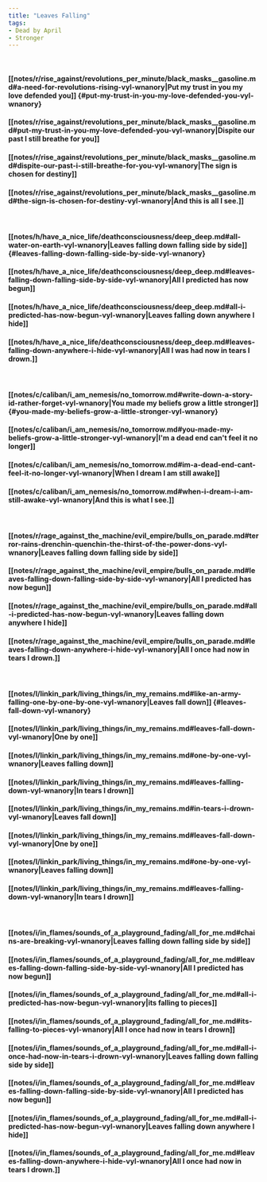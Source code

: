 ```yaml
---
title: "Leaves Falling"
tags:
- Dead by April
- Stronger
---
```

&nbsp;
#### [[notes/r/rise_against/revolutions_per_minute/black_masks__gasoline.md#a-need-for-revolutions-rising-vyl-wnanory|Put my trust in you my love defended you]] {#put-my-trust-in-you-my-love-defended-you-vyl-wnanory}
#### [[notes/r/rise_against/revolutions_per_minute/black_masks__gasoline.md#put-my-trust-in-you-my-love-defended-you-vyl-wnanory|Dispite our past I still breathe for you]]
#### [[notes/r/rise_against/revolutions_per_minute/black_masks__gasoline.md#dispite-our-past-i-still-breathe-for-you-vyl-wnanory|The sign is chosen for destiny]]
#### [[notes/r/rise_against/revolutions_per_minute/black_masks__gasoline.md#the-sign-is-chosen-for-destiny-vyl-wnanory|And this is all I see.]]
&nbsp;
#### [[notes/h/have_a_nice_life/deathconsciousness/deep_deep.md#all-water-on-earth-vyl-wnanory|Leaves falling down falling side by side]] {#leaves-falling-down-falling-side-by-side-vyl-wnanory}
#### [[notes/h/have_a_nice_life/deathconsciousness/deep_deep.md#leaves-falling-down-falling-side-by-side-vyl-wnanory|All I predicted has now begun]]
#### [[notes/h/have_a_nice_life/deathconsciousness/deep_deep.md#all-i-predicted-has-now-begun-vyl-wnanory|Leaves falling down anywhere I hide]]
#### [[notes/h/have_a_nice_life/deathconsciousness/deep_deep.md#leaves-falling-down-anywhere-i-hide-vyl-wnanory|All I was had now in tears I drown.]]
&nbsp;
#### [[notes/c/caliban/i_am_nemesis/no_tomorrow.md#write-down-a-story-id-rather-forget-vyl-wnanory|You made my beliefs grow a little stronger]] {#you-made-my-beliefs-grow-a-little-stronger-vyl-wnanory}
#### [[notes/c/caliban/i_am_nemesis/no_tomorrow.md#you-made-my-beliefs-grow-a-little-stronger-vyl-wnanory|I'm a dead end can't feel it no longer]]
#### [[notes/c/caliban/i_am_nemesis/no_tomorrow.md#im-a-dead-end-cant-feel-it-no-longer-vyl-wnanory|When I dream I am still awake]]
#### [[notes/c/caliban/i_am_nemesis/no_tomorrow.md#when-i-dream-i-am-still-awake-vyl-wnanory|And this is what I see.]]
&nbsp;
#### [[notes/r/rage_against_the_machine/evil_empire/bulls_on_parade.md#terror-rains-drenchin-quenchin-the-thirst-of-the-power-dons-vyl-wnanory|Leaves falling down falling side by side]]
#### [[notes/r/rage_against_the_machine/evil_empire/bulls_on_parade.md#leaves-falling-down-falling-side-by-side-vyl-wnanory|All I predicted has now begun]]
#### [[notes/r/rage_against_the_machine/evil_empire/bulls_on_parade.md#all-i-predicted-has-now-begun-vyl-wnanory|Leaves falling down anywhere I hide]]
#### [[notes/r/rage_against_the_machine/evil_empire/bulls_on_parade.md#leaves-falling-down-anywhere-i-hide-vyl-wnanory|All I once had now in tears I drown.]]
&nbsp;
#### [[notes/l/linkin_park/living_things/in_my_remains.md#like-an-army-falling-one-by-one-by-one-vyl-wnanory|Leaves fall down]] {#leaves-fall-down-vyl-wnanory}
#### [[notes/l/linkin_park/living_things/in_my_remains.md#leaves-fall-down-vyl-wnanory|One by one]]
#### [[notes/l/linkin_park/living_things/in_my_remains.md#one-by-one-vyl-wnanory|Leaves falling down]]
#### [[notes/l/linkin_park/living_things/in_my_remains.md#leaves-falling-down-vyl-wnanory|In tears I drown]]
#### [[notes/l/linkin_park/living_things/in_my_remains.md#in-tears-i-drown-vyl-wnanory|Leaves fall down]]
#### [[notes/l/linkin_park/living_things/in_my_remains.md#leaves-fall-down-vyl-wnanory|One by one]]
#### [[notes/l/linkin_park/living_things/in_my_remains.md#one-by-one-vyl-wnanory|Leaves falling down]]
#### [[notes/l/linkin_park/living_things/in_my_remains.md#leaves-falling-down-vyl-wnanory|In tears I drown]]
&nbsp;
#### [[notes/i/in_flames/sounds_of_a_playground_fading/all_for_me.md#chains-are-breaking-vyl-wnanory|Leaves falling down falling side by side]]
#### [[notes/i/in_flames/sounds_of_a_playground_fading/all_for_me.md#leaves-falling-down-falling-side-by-side-vyl-wnanory|All I predicted has now begun]]
#### [[notes/i/in_flames/sounds_of_a_playground_fading/all_for_me.md#all-i-predicted-has-now-begun-vyl-wnanory|its falling to pieces]]
#### [[notes/i/in_flames/sounds_of_a_playground_fading/all_for_me.md#its-falling-to-pieces-vyl-wnanory|All I once had now in tears I drown]]
#### [[notes/i/in_flames/sounds_of_a_playground_fading/all_for_me.md#all-i-once-had-now-in-tears-i-drown-vyl-wnanory|Leaves falling down falling side by side]]
#### [[notes/i/in_flames/sounds_of_a_playground_fading/all_for_me.md#leaves-falling-down-falling-side-by-side-vyl-wnanory|All I predicted has now begun]]
#### [[notes/i/in_flames/sounds_of_a_playground_fading/all_for_me.md#all-i-predicted-has-now-begun-vyl-wnanory|Leaves falling down anywhere I hide]]
#### [[notes/i/in_flames/sounds_of_a_playground_fading/all_for_me.md#leaves-falling-down-anywhere-i-hide-vyl-wnanory|All I once had now in tears I drown.]]
